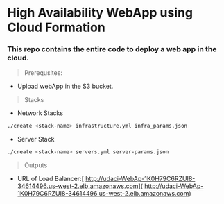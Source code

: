 # High Availability WebApp using Cloud Formation

### This repo contains the entire code to deploy a web app in the cloud.

>Prerequsites:
* Upload webApp in the S3 bucket.
>Stacks
* Network Stacks
```bash
./create <stack-name> infrastructure.yml infra_params.json
```
* Server Stack
```bash
./create <stack-name> servers.yml server-params.json
```

>Outputs
* URL of Load Balancer:[	http://udaci-WebAp-1K0H79C6RZUI8-34614496.us-west-2.elb.amazonaws.com](	http://udaci-WebAp-1K0H79C6RZUI8-34614496.us-west-2.elb.amazonaws.com)